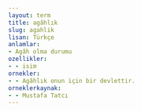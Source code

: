 ```yaml
---
layout: term
title: agâhlık
slug: agahlik
lisan: Türkçe
anlamlar:
- Agâh olma durumu
ozellikler:
- - isim
ornekler:
- - Agâhlık onun için bir devlettir.
orneklerkaynak:
- - Mustafa Tatcı
---
```

